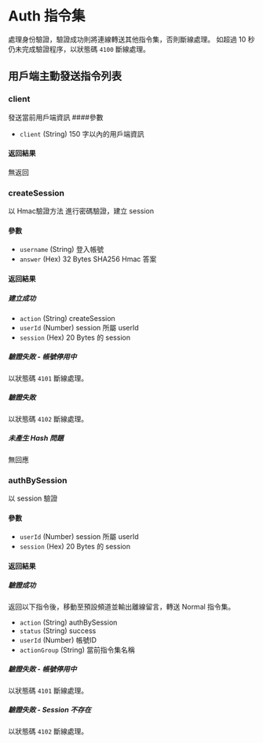 # Auth 指令集
處理身份驗證，驗證成功則將連線轉送其他指令集，否則斷線處理。
如超過 10 秒仍未完成驗證程序，以狀態碼 `4100` 斷線處理。

## 用戶端主動發送指令列表
### client
發送當前用戶端資訊
####參數
* `client` (String) 150 字以內的用戶端資訊

#### 返回結果
無返回

### createSession
以 Hmac驗證方法 進行密碼驗證，建立 session
#### 參數
* `username` (String) 登入帳號
* `answer` (Hex) 32 Bytes SHA256 Hmac 答案

#### 返回結果
##### 建立成功
* `action` (String) createSession
* `userId` (Number) session 所屬 userId
* `session` (Hex) 20 Bytes 的 session

##### 驗證失敗 - 帳號停用中
以狀態碼 `4101` 斷線處理。

##### 驗證失敗
以狀態碼 `4102` 斷線處理。

##### 未產生 Hash 問題
無回應

### authBySession
以 session 驗證
#### 參數
* `userId` (Number) session 所屬 userId
* `session` (Hex) 20 Bytes 的 session

#### 返回結果
##### 驗證成功
返回以下指令後，移動至預設頻道並輸出離線留言，轉送 Normal 指令集。

* `action` (String) authBySession
* `status` (String) success
* `userId` (Number) 帳號ID
* `actionGroup` (String) 當前指令集名稱

##### 驗證失敗 - 帳號停用中
以狀態碼 `4101` 斷線處理。

##### 驗證失敗 - Session 不存在
以狀態碼 `4102` 斷線處理。

